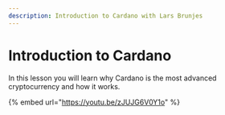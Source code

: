 ```yaml
---
description: Introduction to Cardano with Lars Brunjes
---
```


# Introduction to Cardano

In this lesson you will learn why Cardano is the most advanced cryptocurrency and how it works. 

{% embed url="https://youtu.be/zJUJG6V0Y1o" %}



